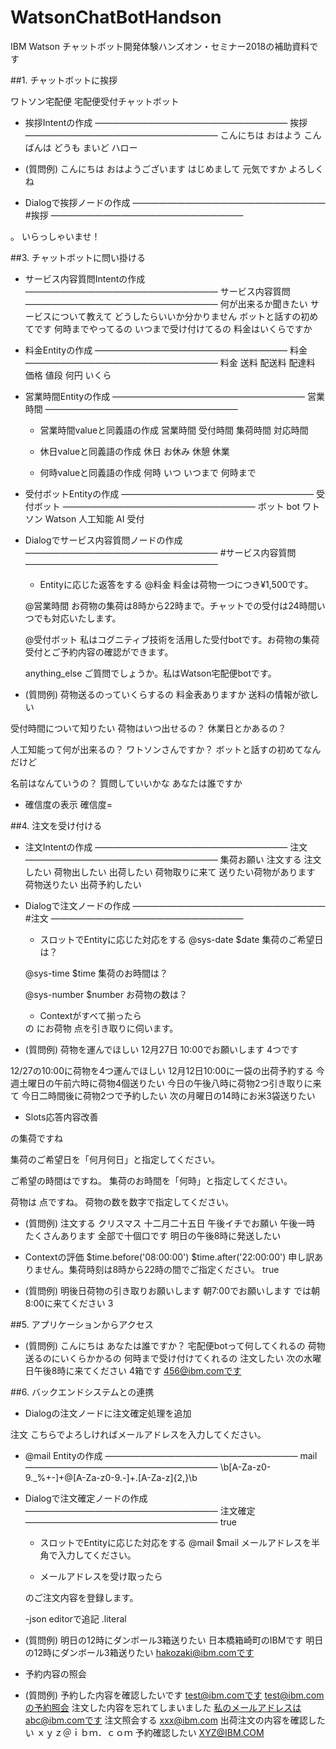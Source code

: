 # WatsonChatBotHandson
IBM Watson チャットボット開発体験ハンズオン・セミナー2018の補助資料です



##1. チャットボットに挨拶

ワトソン宅配便
宅配便受付チャットボット


- 挨拶Intentの作成
——————————————————————
挨拶
——————————————————————
こんにちは
おはよう
こんばんは
どうも
まいど
ハロー

- (質問例)
こんにちは
おはようございます
はじめまして
元気ですか
よろしくね

- Dialogで挨拶ノードの作成
——————————————————————
#挨拶
——————————————————————
<? Input_text ?>。 いらっしゃいませ！


##3. チャットボットに問い掛ける

- サービス内容質問Intentの作成
——————————————————————
サービス内容質問
——————————————————————
何が出来るか聞きたい
サービスについて教えて
どうしたらいいか分かりません
ボットと話すの初めてです
何時までやってるの
いつまで受け付けてるの
料金はいくらですか

- 料金Entityの作成
——————————————————————
料金
——————————————————————
料金
送料
配送料
配達料
価格
値段
何円
いくら

- 営業時間Entityの作成
——————————————————————
営業時間
——————————————————————
  - 営業時間valueと同義語の作成
  営業時間
  受付時間
  集荷時間
  対応時間

  - 休日valueと同義語の作成
  休日
  お休み
  休憩
  休業

  - 何時valueと同義語の作成
  何時
  いつ
  いつまで
  何時まで

- 受付ボットEntityの作成
——————————————————————
受付ボット
——————————————————————
ボット
bot
ワトソン
Watson
人工知能
AI
受付

- Dialogでサービス内容質問ノードの作成
——————————————————————
#サービス内容質問
——————————————————————
  - Entityに応じた返答をする
  @料金
  料金は荷物一つにつき¥1,500です。
  
  @営業時間
  お荷物の集荷は8時から22時まで。チャットでの受付は24時間いつでも対応いたします。
  
  @受付ボット
  私はコグニティブ技術を活用した受付botです。お荷物の集荷受付とご予約内容の確認ができます。
  
  anything_else
  ご質問でしょうか。私はWatson宅配便botです。

- (質問例)
荷物送るのっていくらするの
料金表ありますか
送料の情報が欲しい

受付時間について知りたい
荷物はいつ出せるの？
休業日とかあるの？

人工知能って何が出来るの？
ワトソンさんですか？
ボットと話すの初めてなんだけど

名前はなんていうの？
質問していいかな
あなたは誰ですか

- 確信度の表示
確信度=<? intents[0].confidence ?>


##4. 注文を受け付ける

- 注文Intentの作成
——————————————————————
注文
——————————————————————
集荷お願い
注文する
注文したい
荷物出したい
出荷したい
荷物取りに来て
送りたい荷物があります
荷物送りたい
出荷予約したい


- Dialogで注文ノードの作成
——————————————————————
#注文
——————————————————————
  - スロットでEntityに応じた対応をする
  @sys-date
  $date
  集荷のご希望日は？

  @sys-time
  $time
  集荷のお時間は？

  @sys-number
  $number
  お荷物の数は？

  - Contextがすべて揃ったら
  <? $date.reformatDateTime('M月d日') ?> の <? $time.reformatDateTime('k時')  ?> にお荷物 <? $number ?> 点を引き取りに伺います。


- (質問例)
荷物を運んでほしい
12月27日
10:00でお願いします
4つです

12/27の10:00に荷物を4つ運んでほしい
12月12日10:00に一袋の出荷予約する
今週土曜日の午前六時に荷物4個送りたい
今日の午後八時に荷物2つ引き取りに来て
今日二時間後に荷物2つで予約したい
次の月曜日の14時にお米3袋送りたい


- Slots応答内容改善
<? $date.reformatDateTime('M月d日') ?>の集荷ですね
集荷のご希望日を「何月何日」と指定してください。

ご希望の時間は<? $time.reformatDateTime('k時') ?>ですね。
集荷のお時間を「何時」と指定してください。

荷物は <? $number ?>点ですね。
荷物の数を数字で指定してください。

- (質問例)
注文する
クリスマス
十二月二十五日
午後イチでお願い
午後一時
たくさんあります
全部で十個口です
明日の午後8時に発送したい

- Contextの評価
$time.before('08:00:00')
$time.after('22:00:00')
申し訳ありません。集荷時刻は8時から22時の間でご指定ください。
true

- (質問例)
明後日荷物の引き取りお願いします
朝7:00でお願いします
では朝8:00に来てください
3


##5. アプリケーションからアクセス

- (質問例)
こんにちは
あなたは誰ですか？
宅配便botって何してくれるの
荷物送るのにいくらかかるの
何時まで受け付けてくれるの
注文したい
次の水曜日午後8時に来てください
4箱です
456@ibm.comです


##6. バックエンドシステムとの連携

- Dialogの注文ノードに注文確定処理を追加

注文
こちらでよろしければメールアドレスを入力してください。


- @mail Entityの作成
——————————————————————
mail
——————————————————————
\b[A-Za-z0-9._%+-]+@[A-Za-z0-9.-]+\.[A-Za-z]{2,}\b


- Dialogで注文確定ノードの作成
——————————————————————
注文確定
——————————————————————
true

  - スロットでEntityに応じた対応をする
  @mail
  $mail
  メールアドレスを半角で入力してください。
  
  - メールアドレスを受け取ったら
  <? $mail ?> のご注文内容を登録します。
  
  -json editorで追記
  .literal


- (質問例)
明日の12時にダンボール3箱送りたい
日本橋箱崎町のIBMです
明日の12時にダンボール3箱送りたい
hakozaki@ibm.comです


- 予約内容の照会

- (質問例)
予約した内容を確認したいです
test@ibm.comです
test@ibm.comの予約照会
注文した内容を忘れてしまいました
私のメールアドレスはabc@ibm.comです
注文照会する
xxx@ibm.com
出荷注文の内容を確認したい
ｘｙｚ＠ｉｂｍ．ｃｏｍ
予約確認したい
XYZ@IBM.COM

